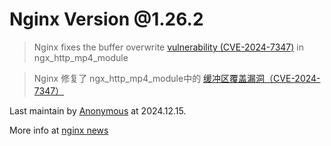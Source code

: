 # Nginx Version @1.26.2

> Nginx fixes the buffer overwrite [vulnerability (CVE-2024-7347)](https://nginx.org/en/security_advisories.html) in ngx_http_mp4_module

> Nginx 修复了 ngx_http_mp4_module中的 [缓冲区覆盖漏洞（CVE-2024-7347）](https://nginx.org/en/security_advisories.html)

Last maintain by [Anonymous](https://anonymous.net.cn) at 2024.12.15.

More info at [nginx news](https://nginx.p2hp.com/news.html)